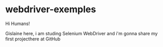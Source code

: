 # webdriver-exemples

Hi Humans!

Gislaine here, i am studing Selenium WebDriver and i'm gonna share my first projecthere at GitHub
